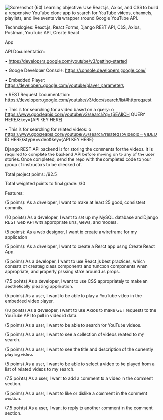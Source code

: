 ![Screenshot (60)](https://user-images.githubusercontent.com/91759734/143937695-bf0a7066-f994-47c9-84f3-13d7be4cb04e.png)
Learning objective: Use React.js, Axios, and CSS to build a responsive YouTube clone app to search for YouTube videos, channels, playlists, and live events via wrapper around Google YouTube API.

Technologies: React.js, React Forms, Django REST API, CSS, Axios, Postman, YouTube API, Create React

App

API Documentation:

• https://developers.google.com/youtube/v3/getting-started

• Google Developer Console: https://console.developers.google.com/

• Embedded Player: https://developers.google.com/youtube/player_parameters

• REST Request Documentation: https://developers.google.com/youtube/v3/docs/search/list#httprequest

• This is for searching for a video based on a query: o https://www.googleapis.com/youtube/v3/search?q={SEARCH QUERY HERE}&key={API KEY HERE}

• This is for searching for related videos: o https://www.googleapis.com/youtube/v3/search?relatedToVideoId={VIDEO ID HERE}&type=video&key={API KEY HERE}

Django REST API backend is for storing the comments for the videos. It is required to complete the backend API before moving on to any of the user stories. Once completed, send the repo with the completed code to your group of instructors to be checked off.

Total project points: /92.5

Total weighted points to final grade: /80

Features:

(5 points): As a developer, I want to make at least 25 good, consistent commits.

(10 points) As a developer, I want to set up my MySQL database and Django REST web API with appropriate urls, views, and models.

(5 points): As a web designer, I want to create a wireframe for my application

(5 points): As a developer, I want to create a React app using Create React App.

(5 points) As a developer, I want to use React.js best practices, which consists of creating class components and function components when appropriate, and properly passing state around as props.

(7.5 points) As a developer, I want to use CSS appropriately to make an aesthetically pleasing application.

(5 points) As a user, I want to be able to play a YouTube video in the embedded video player.

(10 points) As a developer, I want to use Axios to make GET requests to the YouTube API to pull in video id data.

(5 points) As a user, I want to be able to search for YouTube videos.

(5 points) As a user, I want to see a collection of videos related to my search.

(5 points) As a user, I want to see the title and description of the currently playing video.

(5 points) As a user, I want to be able to select a video to be played from a list of related videos to my search.

(7.5 points) As a user, I want to add a comment to a video in the comment section.

(5 points) As a user, I want to like or dislike a comment in the comment section.

(7.5 points) As a user, I want to reply to another comment in the comment section.
